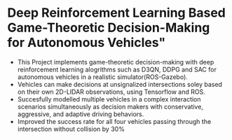 # Deep Reinforcement Learning Based Game-Theoretic Decision-Making for Autonomous Vehicles"
* This Project implements game-theoretic decision-making with deep reinforcement learning alogrithms such as D3QN, DDPG and SAC for autonomous vehicles in a realistic simulator(ROS-Gazebo).
* Vehicles can make decisions at unsignalized intersections soley based on their own 2D-LIDAR observations, using Tensorflow and ROS.
* Succesfully modelled multiple vehicles in a complex interaction scenarios simultaneously as decision makers with conservative, aggressive, and adaptive driving behaviors. 
* Improved the success rate for all four vehicles passing through the intersection without collision by 30%